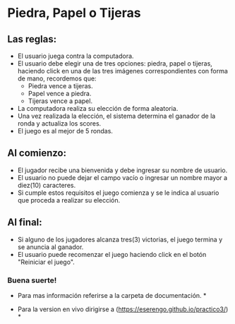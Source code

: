 # Piedra, Papel o Tijeras

## Las reglas:
- El usuario juega contra la computadora.
- El usuario debe elegir una de tres opciones: piedra, papel o tijeras, haciendo click en una de las tres imágenes correspondientes con forma de mano, recordemos que:
    - Piedra vence a tijeras.
    - Papel vence a piedra.
    - Tijeras vence a papel.
- La computadora realiza su elección de forma aleatoria.
- Una vez realizada la elección, el sistema determina el ganador de la ronda y actualiza los scores.
- El juego es al mejor de 5 rondas.

## Al comienzo:
- El jugador recibe una bienvenida y debe ingresar su nombre de usuario.
- El usuario no puede dejar el campo vacío o ingresar un nombre mayor a diez(10) caracteres.
- Si cumple estos requisitos el juego comienza y se le indica al usuario que proceda a realizar su elección.

## Al final:
- Si alguno de los jugadores alcanza tres(3) victorias, el juego termina y se anuncia al ganador.
- El usuario puede recomenzar el juego haciendo click en el botón "Reiniciar el juego".

### Buena suerte!


* Para mas información referirse a la carpeta de documentación. *

* Para la version en vivo dirigirse a (https://eserengo.github.io/practico3/) *